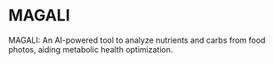# MAGALI
MAGALI: An AI-powered tool to analyze nutrients and carbs from food photos, aiding metabolic health optimization.
